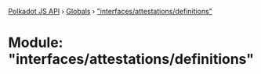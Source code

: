 [Polkadot JS API](../README.md) › [Globals](../globals.md) › ["interfaces/attestations/definitions"](_interfaces_attestations_definitions_.md)

# Module: "interfaces/attestations/definitions"


